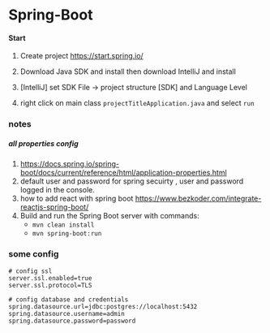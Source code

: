 # Spring-Boot

#### Start

1. Create project
https://start.spring.io/

2. Download Java SDK and install then download IntelliJ and install
3. [IntelliJ] set SDK File -> project structure [SDK] and Language Level
4. right click on main class ```projectTitleApplication.java``` and select ```run```


### notes
##### all properties config
1. https://docs.spring.io/spring-boot/docs/current/reference/html/application-properties.html
2. default user and password for spring secuirty , user and password logged in the console.
3. how to add react with spring boot https://www.bezkoder.com/integrate-reactjs-spring-boot/ 
4. Build and run the Spring Boot server with commands:
    * ```mvn clean install```
    * ```mvn spring-boot:run```

### some config

```
# config ssl
server.ssl.enabled=true
server.ssl.protocol=TLS

# config database and credentials
spring.datasource.url=jdbc:postgres://localhost:5432
spring.datasource.username=admin
spring.datasource.password=password
```
